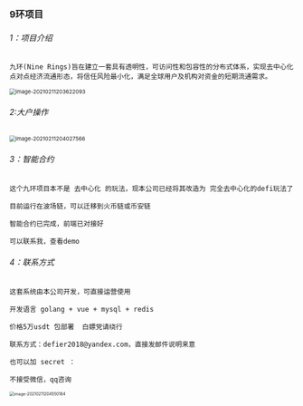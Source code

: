 ### 9环项目

###### 1：项目介绍

```
九环(Nine Rings)旨在建立一套具有透明性，可访问性和包容性的分布式体系，实现去中心化点对点经济流通形态，将信任风险最小化，满足全球用户及机构对资金的短期流通需求。
```

<img src="http://tuchuang-mft.oss-cn-hangzhou.aliyuncs.com/2021-02-11-123622.png" alt="image-20210211203622093" style="zoom:67%;" />



###### 2:大户操作

<img src="http://tuchuang-mft.oss-cn-hangzhou.aliyuncs.com/2021-02-11-124028.png" alt="image-20210211204027566" style="zoom:67%;" />



###### 3：智能合约

```
这个九环项目本不是 去中心化 的玩法，现本公司已经将其改造为 完全去中心化的defi玩法了

目前运行在波场链，可以迁移到火币链或币安链  

智能合约已完成，前端已对接好

可以联系我，查看demo

```



###### 4：联系方式

```
这套系统由本公司开发，可直接运营使用

开发语言 golang + vue + mysql + redis 

价格5万usdt 包部署  白嫖党请绕行

联系方式：defier2018@yandex.com，直接发邮件说明来意

也可以加 secret ：

不接受微信，qq咨询
```

<img src="http://tuchuang-mft.oss-cn-hangzhou.aliyuncs.com/2021-02-11-124550.png" alt="image-20210211204550184" style="zoom:50%;" />

